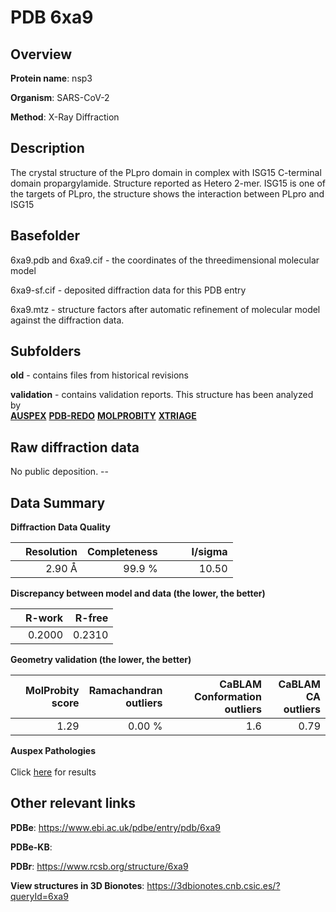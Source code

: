 # PDB 6xa9

## Overview

**Protein name**: nsp3

**Organism**: SARS-CoV-2

**Method**: X-Ray Diffraction

## Description

The crystal structure of the PLpro domain in complex with ISG15 C-terminal domain propargylamide. Structure reported as Hetero 2-mer. ISG15 is one of the targets of PLpro, the structure shows the interaction between PLpro and ISG15

## Basefolder

6xa9.pdb and 6xa9.cif - the coordinates of the threedimensional molecular model

6xa9-sf.cif - deposited diffraction data for this PDB entry

6xa9.mtz - structure factors after automatic refinement of molecular model against the diffraction data.

## Subfolders



**old** - contains files from historical revisions

**validation** - contains validation reports. This structure has been analyzed by <br>[**AUSPEX**](https://github.com/thorn-lab/coronavirus_structural_task_force/tree/master/pdb/nsp3/SARS-CoV-2/6xa9/validation/auspex) [**PDB-REDO**](https://github.com/thorn-lab/coronavirus_structural_task_force/tree/master/pdb/nsp3/SARS-CoV-2/6xa9/validation/pdb-redo) [**MOLPROBITY**](https://github.com/thorn-lab/coronavirus_structural_task_force/tree/master/pdb/nsp3/SARS-CoV-2/6xa9/validation/molprobity) [**XTRIAGE**](https://github.com/thorn-lab/coronavirus_structural_task_force/blob/master/pdb/nsp3/SARS-CoV-2/6xa9/validation/Xtriage_output.log)   



## Raw diffraction data

No public deposition. --<br> 

## Data Summary
**Diffraction Data Quality**

|   | Resolution | Completeness| I/sigma |
|---|-------------:|----------------:|--------------:|
|   |2.90 Å|99.9  %|<img width=50/>10.50|

**Discrepancy between model and data (the lower, the better)**

|   | **R-work**| **R-free**   
|---|-------------:|----------------:|           
||  0.2000|  0.2310|

**Geometry validation (the lower, the better)**

|   |**MolProbity<br>score**| **Ramachandran<br>outliers** | **CaBLAM<br>Conformation outliers** | **CaBLAM<br>CA outliers** |
|---|-------------:|----------------:|----------------:|----------------:|
||  1.29|  0.00 %|1.6|0.79|

**Auspex Pathologies**<br> <br>Click [here](https://github.com/thorn-lab/coronavirus_structural_task_force/blob/master/pdb/nsp3/SARS-CoV-2/6xa9/validation/auspex/6xa9_auspex_comments.txt)  for results

 



## Other relevant links 
**PDBe**:  https://www.ebi.ac.uk/pdbe/entry/pdb/6xa9

**PDBe-KB**:  
 
**PDBr**: https://www.rcsb.org/structure/6xa9 

**View structures in 3D Bionotes**: https://3dbionotes.cnb.csic.es/?queryId=6xa9

